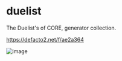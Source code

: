 # duelist
The Duelist's of CORE, generator collection.

https://defacto2.net/f/ae2a364

![image](https://user-images.githubusercontent.com/513842/211173513-7e81ac32-04f8-4a18-b7d5-d70b64687bbb.png)
